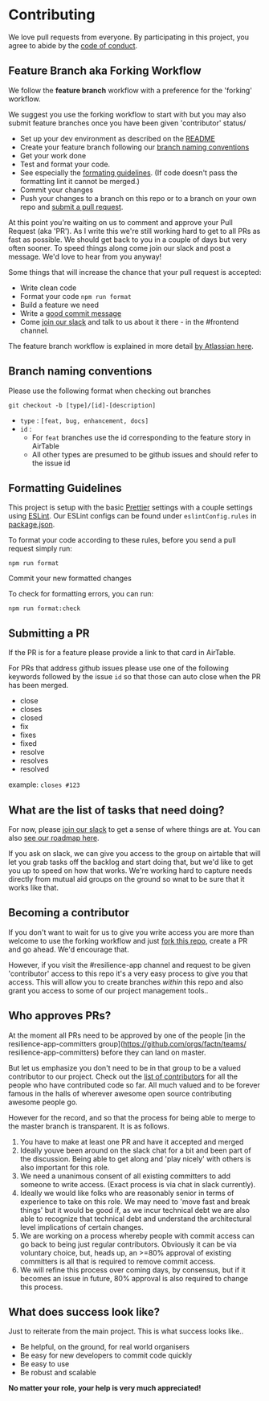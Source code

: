 # Contributing

We love pull requests from everyone. By participating in this project, you
agree to abide by the [code of conduct].

[code of conduct]: /CODE_OF_CONDUCT.md

## Feature Branch aka Forking Workflow

We follow the **feature branch** workflow with a preference for the 'forking' workflow.

We suggest you use the forking workflow to start with but you may also submit feature branches once you have been given 'contributor' status/ 

- Set up your dev environment as described on the [README](https://github.com/factn/resilience-app/blob/master/README.md)
- Create your feature branch following our [branch naming conventions](#branch-naming-conventions)
- Get your work done
- Test and format your code. 
- See especially the [formating guidelines](#formatting-guidelines). (If code doesn't pass the formatting lint it cannot be merged.)
- Commit your changes
- Push your changes to a branch on this repo or to a branch on your own repo and [submit a pull request](#submitting-a-pr).

At this point you're waiting on us to comment and approve your Pull Request (aka 'PR'). As I write this we're still working hard to get to all PRs as fast as possible. We should get back to you in a couple of days but very often sooner. To speed things along come join our slack and post a message. We'd love to hear from you anyway!

Some things that will increase the chance that your pull request is accepted:

- Write clean code
- Format your code `npm run format`
- Build a feature we need
- Write a [good commit message][commit]
- Come [join our slack] and talk to us about it there - in the #frontend channel.

The feature branch workflow is explained in more detail [by Atlassian here].

[commit]: http://tbaggery.com/2008/04/19/a-note-about-git-commit-messages.html
[pr]: https://github.com/factn/resilience-app/compare
[by atlassian here]: https://www.atlassian.com/git/tutorials/comparing-workflows/feature-branch-workflow
[readme]: https://github.com/factn/resilience-app/blob/master/README.md
[join our slack]: https://rebrand.ly/mutualaid_slack

## Branch naming conventions

Please use the following format when checking out branches

```
git checkout -b [type]/[id]-[description]
```

- `type` : `[feat, bug, enhancement, docs]`
- `id` :
  - For `feat` branches use the id corresponding to the feature story in AirTable
  - All other types are presumed to be github issues and should refer to the issue id

## Formatting Guidelines

This project is setup with the basic [Prettier](https://prettier.io) settings with a couple settings using [ESLint](https://eslint.org/).
Our ESLint configs can be found under `eslintConfig.rules` in [package.json](https://github.com/factn/resilience-app/blob/master/package.json).

To format your code according to these rules, before you send a pull request simply run:

```
npm run format
```

Commit your new formatted changes

To check for formatting errors, you can run:

```
npm run format:check
```

## Submitting a PR

If the PR is for a feature please provide a link to that card in AirTable.

For PRs that address github issues please use one of the following keywords followed by the issue `id` so that those can auto close when the PR has been merged.

- close
- closes
- closed
- fix
- fixes
- fixed
- resolve
- resolves
- resolved

example: `closes #123`

## What are the list of tasks that need doing?

For now, please [join our slack] to get a sense of where things are at. You can also [see our roadmap here](https://airtable.com/invite/l?inviteId=invAIFQQVcucfXfWx&inviteToken=a9ca21ad9b07a25b40d520f6c43855b006dd83b61cdccbb38799dcac551a4b0d).

If you ask on slack, we can give you access to the group on airtable that will let you grab tasks off the backlog and start doing that, but we'd like to get you up to speed on how that works. We're working hard to capture needs directly from mutual aid groups on the ground so wnat to be sure that it works like that.

## Becoming a contributor 

If you don't want to wait for us to give you write access you are more than welcome to use the forking workflow and just [fork this repo](https://guides.github.com/activities/forking/), create a PR and go ahead. We'd encourage that.

However, if you visit the #resilience-app channel and request to be given 'contributor' access to this repo it's a very easy process to give you that access. This will allow you to create branches *within* this repo and also grant you access to some of our project management tools..

## Who approves PRs?

At the moment all PRs need to be approved by one of the people [in the resilience-app-committers group](https://github.com/orgs/factn/teams/ resilience-app-committers) before they can land on master.

But let us emphasize you don't need to be in that group to be a valued contributor to our project. Check out the [list of contributors](https://github.com/factn/resilience-app/graphs/contributors) for all the people who have contributed code so far. All much valued and to be forever famous in the halls of wherever awesome open source contributing awesome people go.

However for the record, and so that the process for being able to merge to the master branch is transparent. It is as follows.

1. You have to make at least one PR and have it accepted and merged
2. Ideally youve been around on the slack chat for a bit and been part of the discussion. Being able to get along and 'play nicely' with others is also important for this role.
3. We need a unanimous consent of all existing committers to add someone to write access. (Exact process is via chat in slack currently).
4. Ideally we would like folks who are reasonably senior in terms of experience to take on this role. We may need to 'move fast and break things' but it would be good if, as we incur technical debt we are also able to recognize that technical debt and understand the architectural level implications of certain changes.
5. We are working on a process whereby people with commit access can go back to being just regular contributors. Obviously it can be via voluntary choice, but, heads up, an >=80% approval of existing committers is all that is required to remove commit access.
6. We will refine this process over coming days, by consensus, but if it becomes an issue in future, 80% approval is also required to change this process.

## What does success look like?

Just to reiterate from the main project. This is what success looks like..

- Be helpful, on the ground, for real world organisers
- Be easy for new developers to commit code quickly
- Be easy to use
- Be robust and scalable

**No matter your role, your help is very much appreciated!**
